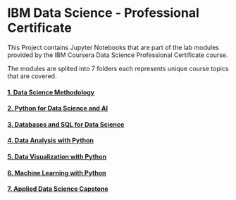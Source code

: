 # IBM Data Science - Professional Certificate

This Project contains Jupyter Notebooks that are part of the lab modules provided by the IBM Coursera Data Science Professional Certificate course.

The modules are splited into 7 folders each represents unique course topics that are covered.

#### [1. Data Science Methodology](https://github.com/Jerin06/ibm-coursera-ds-labs/tree/main/Data%20Science%20Methodology)
#### [2. Python for Data Science and AI](https://github.com/Jerin06/ibm-coursera-ds-labs/tree/main/Python%20for%20Data%20Science)
#### [3. Databases and SQL for Data Science](https://github.com/Jerin06/ibm-coursera-ds-labs/tree/main/SQL%20for%20Data%20Science)
#### [4. Data Analysis with Python](https://github.com/Jerin06/ibm-coursera-ds-labs/tree/main/Data%20Analysis%20with%20Python)
#### [5. Data Visualization with Python](https://github.com/Jerin06/ibm-coursera-ds-labs/tree/main/Data%20Visualization%20with%20Python)
#### [6. Machine Learning with Python](https://github.com/Jerin06/ibm-coursera-ds-labs/tree/main/Machine%20Learning%20with%20Python)
#### [7. Applied Data Science Capstone](https://github.com/Jerin06/ibm-coursera-ds-labs/tree/main/Applied%20Data%20Science%20Capstone)
